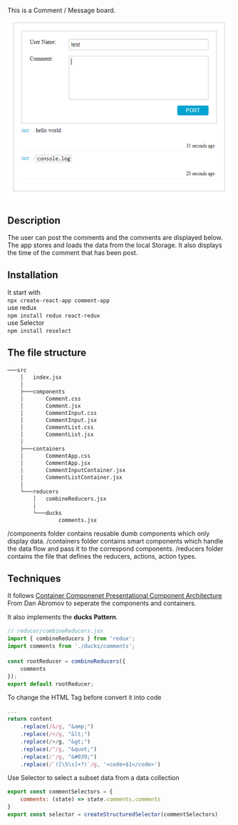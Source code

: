 This is a Comment / Message board.

![image](./report/font.PNG)

## Description
The user can post the comments and the comments are displayed below. The app stores and loads the data from the local Storage. It also displays the time of the comment that has been post.

## Installation 
It start with <br />
```npx create-react-app comment-app``` <br />
use redux <br />
```npm install redux react-redux``` <br />
use Selector <br />
```npm install reselect``` <br />
 
## The file structure
```
───src
    │   index.jsx
    │
    ├───components
    │       Comment.css
    │       Comment.jsx
    │       CommentInput.css
    │       CommentInput.jsx
    │       CommentList.css
    │       CommentList.jsx
    │
    ├───containers
    │       CommentApp.css
    │       CommentApp.jsx
    │       CommentInputContainer.jsx
    │       CommentListContainer.jsx
    │
    └───reducers
        │   combineReducers.jsx
        │
        └───ducks
                comments.jsx
```
/components folder contains reusable dumb components which only display data.
/containers folder contains smart components which handle the data flow and pass it to the correspond components.
/reducers   folder contains the file that defines the reducers, actions, action types.

## Techniques
It follows [Container Componenet Presentational Component Architecture ](https://medium.com/@dan_abramov/smart-and-dumb-components-7ca2f9a7c7d0) From Dan Abromov to seperate the components and containers.

It also implements the **ducks Pattern**.

```javascript
// reducer/combineReducers.jsx
import { combineReducers } from 'redux';
import comments from './ducks/comments';

const rootReducer = combineReducers({
    comments
});
export default rootReducer;
```

To change the HTML Tag before convert it into code
```javascript
...
return content
    .replace(/&/g, "&amp;")
    .replace(/</g, "&lt;")
    .replace(/>/g, "&gt;")
    .replace(/"/g, "&quot;")
    .replace(/'/g, "&#039;")
    .replace(/`([\S\s]+?)`/g, '<code>$1</code>')
```

Use Selector to select a subset data from a data collection
```javascript
export const commentSelectors = {
    comments: (state) => state.comments.comments
}
export const selector = createStructuredSelector(commentSelectors)
```
